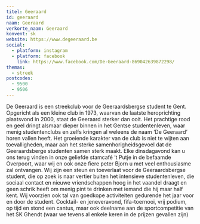 ```yaml
---
titel: Geeraard
id: geeraard
naam: Geeraard
verkorte_naam: Geeraard
konvent: sk
website: https://www.degeeraard.be
social:
  - platform: instagram
  - platform: facebook
    link: https://www.facebook.com/De-Geeraard-869042639872298/
themas:
  - streek
postcodes:
  - 9500
  - 9506
---
```


De Geeraard is een streekclub voor de Geeraardsbergse student te Gent.
Opgericht als een kleine club in 1973, waarvan de laatste heroprichting plaatsvond in 2000, staat de Geeraard sterker dan ooit. Het prachtige rood en geel dringt alsmaar dieper binnen in het Gentse studentenleven, waar menig studentenclubs en zelfs kringen al weleens de naam ‘De Geeraard’ horen vallen heeft. Het groeiende karakter van de club is niet te wijten aan toevalligheden, maar aan het sterke samenhorigheidsgevoel dat de Geeraardsberge studenten samen sterk maakt. Elke dinsdagavond kan u ons terug vinden in onze geliefde stamcafé ’t Putje in de befaamde Overpoort, waar wij en ook onze fiere peter Bjorn u met veel enthousiasme zal ontvangen.
Wij zijn een steun en toeverlaat voor de Geeraardsbergse student, die op zoek is naar vertier buiten het intensieve studentenleven, die sociaal contact en nieuwe vriendschappen hoog in het vaandel draagt en geen schrik heeft om menig pint te drinken met iemand die hij maar half kent.
Wij voorzien ook tal van goedkope activiteiten gedurende het jaar voor en door de student. Cocktail- en jeneveravond, fifa-toernooi, vrij podium, op tijd en stond een cantus, maar ook deelname aan de sportcompetitie van het SK Ghendt (waar we tevens al enkele keren in de prijzen gevallen zijn)
